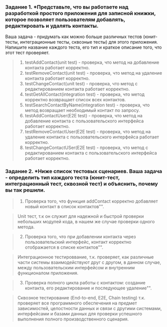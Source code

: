### Задание 1. *Представьте, что вы работаете над разработкой простого приложения для записной книжки, которое позволяет пользователям добавлять, редактировать и удалять контакты.
Ваша задача - придумать как можно больше различных тестов (юнит-тесты, интеграционные тесты, сквозные тесты) для этого приложения. 
Напишите название каждого теста, его тип и краткое описание того, что этот тест проверяет. 

>    1. testAddContact(unit test) - проверка, что метод на добавление контакта работает корректно.
>    2. testRemoveContact(unit test) - проверка, что метод на удаление контакта работает корректно.
>    3. testChangeContact(unit test) - проверка, что метод с редактированием контакта работает корректно.
>    4. testGetAllContact(integration test) - проверка, что метод корректно возвращает список всех контактов.
>    5. testSearchContactByName(integration test) - проверка, что метод возвращает необходимый контакт по запросу.
>    6. testAddContactUser(E2E test) - проверка, что метод на добавление контакта c пользовательского интерфейса работает корректно.  
>    7. testRemoveContactUser(E2E test) - проверка, что метод на удаление контакта c пользовательского интерфейса работает корректно.
>    8. testChangeContactUSer(E2E test) - проверка, что метод с редактированием контакта c пользовательского интерфейса работает корректно.


### Задание 2. *Ниже список тестовых сценариев. Ваша задача - определить тип каждого теста (юнит-тест, интеграционный тест, сквозной тест) и объяснить, почему вы так решили. ###

>1. Проверка того, что функция addContact корректно добавляет новый контакт в список контактов"".

>   Unit тест, т.к он служит для надежной и быстрой проверки небольших модулей кода, в нашем же случае проверки одного метода.

>2. Проверка того, что при добавлении контакта через пользовательский интерфейс, контакт корректно отображается в списке контактов"".

>   Интеграционное тестироввание, т.к. проверяет, как различные части системы взаимодействуют друг с другом, в данном случае, 
    между пользовательским интерфейсом и внутренним функционалом приложения.

>3. Проверка полного цикла работы с контактом: создание контакта, его редактирование и последующее удаление"".

>   Сквозное тестирование (End-to-end, E2E, Chain testing) т.к. проверяет все программного обеспечения
    на предмет зависимостей, целостности данных и связи с другими системами, интерфейсами и базами данных 
    для проверки успешного выполнения полного производственного сценария.

